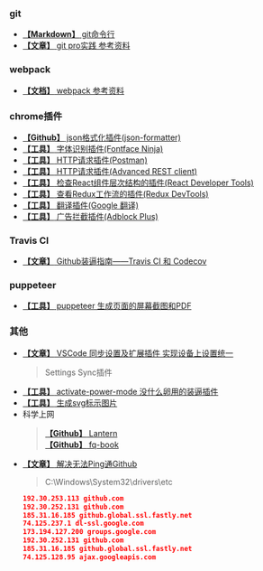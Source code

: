 ### git
* [**【Markdown】** git命令行](./git.md)
* [**【文章】** git pro实践 参考资料](http://iissnan.com/progit/)

### webpack
* [**【文档】** webpack 参考资料](https://doc.webpack-china.org/concepts/)

### chrome插件
* [**【Github】** json格式化插件(json-formatter)](https://github.com/callumlocke/json-formatter)
* [**【工具】** 字体识别插件(Fontface Ninja)](https://www.fontface.ninja/)
* [**【工具】** HTTP请求插件(Postman)](https://www.getpostman.com/)
* [**【工具】** HTTP请求插件(Advanced REST client)](https://install.advancedrestclient.com)
* [**【工具】** 检查React组件层次结构的插件(React Developer Tools)](https://github.com/facebook/react-devtools)
* [**【工具】** 查看Redux工作流的插件(Redux DevTools)](https://github.com/reduxjs/redux-devtools)
* [**【工具】** 翻译插件(Google 翻译)](https://chrome.google.com/webstore/detail/google-translate/aapbdbdomjkkjkaonfhkkikfgjllcleb)
* [**【工具】** 广告拦截插件(Adblock Plus)](https://adblockplus.org)

### Travis CI
* [**【文章】** Github装逼指南——Travis CI 和 Codecov](https://segmentfault.com/a/1190000004415437)

### puppeteer
* [**【工具】** puppeteer 生成页面的屏幕截图和PDF](https://pptr.dev/)

### 其他

* [**【文章】** VSCode 同步设置及扩展插件 实现设备上设置统一](https://www.cnblogs.com/kenz520/p/7416836.html)
  > Settings Sync插件
* [**【工具】** activate-power-mode 没什么卵用的装逼插件](https://atom.io/packages/activate-power-mode)
* [**【工具】** 生成svg标示图片](https://shields.io/#/)
* 科学上网
  > [**【Github】** Lantern](https://github.com/getlantern/lantern)  
  > [**【Github】** fq-book](https://github.com/loremwalker/fq-book)
* [**【文章】** 解决无法Ping通Github](https://yq.aliyun.com/ziliao/556555)
  > C:\Windows\System32\drivers\etc
  ```json
  192.30.253.113 github.com
  192.30.252.131 github.com
  185.31.16.185 github.global.ssl.fastly.net
  74.125.237.1 dl-ssl.google.com
  173.194.127.200 groups.google.com
  192.30.252.131 github.com
  185.31.16.185 github.global.ssl.fastly.net
  74.125.128.95 ajax.googleapis.com
  ```
